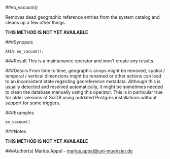 ##eo_vacuum()

Removes dead geographic reference entries from the system catalog and cleans up a few other things.

**THIS METHOD IS NOT YET AVAILABLE**

###Synopsis
```
AFL% eo_vacuum();
```



###Result
This is a maintanance operator and won't create any results.

###Details
From time to time, geographic arrays might be removed, spatial / temporal / vertical dimensions might be renamed or other actions can lead to an inconsistent state regarding georeference metadata. Although this is usually detected and resolved automatically, it might be sometimes needed to clean the database manually using this operator. This is in particular true for older versions of SciDB using outdated Postgres installations without support for some triggers.


###Examples

```
eo_vacuum()
```


###Notes

**THIS METHOD IS NOT YET AVAILABLE**

###Author(s)
Marius Appel - <marius.appel@uni-muenster.de>